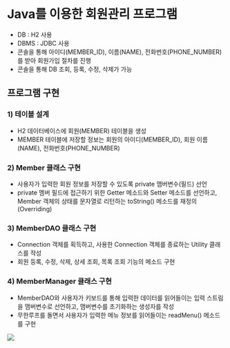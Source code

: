 # Java를 이용한 회원관리 프로그램

 - DB : H2 사용
 - DBMS : JDBC 사용
 - 콘솔을 통해 아이디(MEMBER_ID), 이름(NAME), 전화번호(PHONE_NUMBER)를 받아 회원가입 절차를 진행
 - 콘솔을 통해 DB 조회, 등록, 수정, 삭제가 가능

## 프로그램 구현

### 1) 테이블 설계

 - H2 데이터베이스에 회원(MEMBER) 테이블을 생성
 - MEMBER 테이블에 저장할 정보는 회원의 아이디(MEMBER_ID), 회원 이름(NAME), 전화번호(PHONE_NUMBER)

### 2) Member 클래스 구현

 - 사용자가 입력한 회원 정보를 저장할 수 있도록 private 맴버변수(필드) 선언
 - private 멤버 필드에 접근하기 위한 Getter 메소드와 Setter 메소드를 선언하고, Member 객체의 상태를 문자열로 리턴하는 toString() 메소드를 재정의(Overriding)

### 3) MemberDAO 클래스 구현

 - Connection 객체를 획득하고, 사용한 Connection 객체를 종료하는 Utility 클래스를 작성
 - 회원 등록, 수정, 삭제, 상세 조회, 목록 조회 기능의 메소드 구현

### 4) MemberManager 클래스 구현

 - MemberDAO와 사용자가 키보드를 통해 입력한 데이터를 읽어들이는 입력 스트림을 맴버변수로 선언하고, 맴버변수를 초기화하는 생성자를 작성
 - 무한루프를 돌면서 사용자가 입력한 메뉴 정보를 읽어들이는 readMenu() 메소드를 구현

 <img src = "https://user-images.githubusercontent.com/102512612/197381338-ecbe3459-cd42-4690-b02b-e12aaa1491e6.png"/>
